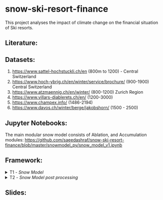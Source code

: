 # snow-ski-resort-finance
This project analyses the impact of climate change on the financial situation of Ski resorts.


## Literature:




## Datasets:
1. https://www.sattel-hochstuckli.ch/en  (800m to 1200) - Central Switzerland
2. https://www.hoch-ybrig.ch/en/winter/service/brochure/  (900-1900) Central Switzerland
3. https://www.atzmaennig.ch/en/winter/  (800-1200) Zurich Region
4. https://www.villars-diablerets.ch/en/ (1200-3000)
5. https://www.champex.info/ (1486-2194)
6. https://www.davos.ch/winter/berge/jakobshorn/ (1500 - 2500)


## Jupyter Notebooks:

The main modular snow model consists of Ablation, and Accumulation modules:
https://github.com/saeedashraf/snow-ski-resort-finance/blob/master/snowmodel_py/snow_model_v1.ipynb

## Framework:

<details>
<summary>T1 - <i>Snow Model</i></summary>

### Topics
`Snow model overview`
`Snow model for grids`

###  Literature
Farinotti (2012) [link](https://onlinelibrary.wiley.com/doi/abs/10.1002/hyp.8276)
Huss (2008a) [link](https://agupubs.onlinelibrary.wiley.com/doi/full/10.1029/2007JF000803)
Huss (2008b) [link](https://onlinelibrary.wiley.com/doi/10.1002/hyp.7055)
Hock (2005)[link](https://journals.sagepub.com/doi/10.1191/0309133305pp453ra)


###  Notebooks
1. [snowModel version 1](snowmodel_py/snow_model_v1.ipynb)
</details>


<details>
<summary>T2 - <i>Snow Model post processing</i></summary>

### Topics
`Visualization of snow model results`
`Visualization of tipping points`

###  Literature
van Ginkel et al (2020), "Climate change induced socio-economic tipping points"
https://iopscience.iop.org/article/10.1088/1748-9326/ab6395

Kwakkel (2017), "The Exploratory Modeling Workbench: An open source toolkit for exploratory modeling, scenario discovery, and (multi-objective) robust decision making"
https://www.sciencedirect.com/science/article/pii/S1364815217301251

Damm et al (2014), "Does artificial snow production pay under future climate conditions?"
https://www.sciencedirect.com/science/article/abs/pii/S0261517714000107?via%3Dihub

###  NoteBooks
1. [Visualization of snow model](snowModel2_Visualization.ipynb)

2. [Visualization of snow model with elevation band](snowModel2_Visualization_elevBand.ipynb)

</details>

## Slides:
